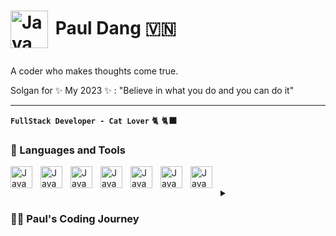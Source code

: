 # <p> <img align="center" alt="Java" width="60px" style="padding-right:5px; padding-top:0px" src="https://user-images.githubusercontent.com/54732761/215495500-28e568db-07f8-4bb5-8b32-a2cdf6026cf1.png"/> Paul Dang :vietnam: </p>

<p>A coder who makes thoughts come true.</p>
Solgan for ✨ My 2023 ✨ : "Believe in what you do and you can do it"

---

**`FullStack Developer - Cat Lover`** :cat2: :black_cat:

### 💼 Languages and Tools

<img align="left" alt="Java" width="35px" style="padding-right:10px;" src="https://cdn.jsdelivr.net/gh/devicons/devicon/icons/c/c-plain.svg"/>
<img align="left" alt="Java" width="35px" style="padding-right:10px;" src="https://cdn.jsdelivr.net/gh/devicons/devicon/icons/html5/html5-original.svg"/>
<img align="left" alt="Java" width="35px" style="padding-right:10px;" src="https://cdn.jsdelivr.net/gh/devicons/devicon/icons/css3/css3-plain.svg"/>
<img align="left" alt="Java" width="35px" style="padding-right:10px;" src="https://cdn.jsdelivr.net/gh/devicons/devicon/icons/javascript/javascript-original.svg"/>
<!--<img align="left" alt="Java" width="35px" style="padding-right:10px;" src="https://cdn.jsdelivr.net/gh/devicons/devicon/icons/cplusplus/cplusplus-original.svg"/>
<img align="left" alt="Java" width="35px" style="padding-right:10px;" src="https://cdn.jsdelivr.net/gh/devicons/devicon/icons/androidstudio/androidstudio-original.svg"/>
<img align="left" alt="Java" width="35px" style="padding-right:10px;" src="https://cdn.jsdelivr.net/gh/devicons/devicon/icons/bootstrap/bootstrap-original.svg"/>
<img align="left" alt="Java" width="35px" style="padding-right:10px;" src="https://cdn.jsdelivr.net/gh/devicons/devicon/icons/mongodb/mongodb-original.svg"/>
--!>
<img align="left" alt="Java" width="35px" style="padding-right:10px;" src="https://cdn.jsdelivr.net/gh/devicons/devicon/icons/microsoftsqlserver/microsoftsqlserver-plain-wordmark.svg"/>
<img align="left" alt="Java" width="35px" style="padding-right:10px;" src="https://cdn.jsdelivr.net/gh/devicons/devicon/icons/java/java-original.svg"/>
<!--<img align="left" alt="Java" width="35px" style="padding-right:10px;" src="https://repository-images.githubusercontent.com/400161932/257a8be2-bbf2-4218-a55b-219d819578b2"/>
<img align="left" alt="Java" width="35px" style="padding-right:10px;" src="https://cdn.jsdelivr.net/gh/devicons/devicon/icons/spring/spring-original.svg"/>
<img align="left" alt="Java" width="35px" style="padding-right:10px;" src="https://cdn.jsdelivr.net/gh/devicons/devicon/icons/redis/redis-plain.svg"/>
-->

<img align="left" alt="Java" width="35px" style="padding-right:10px;" src="https://cdn-icons-png.flaticon.com/512/5968/5968409.png"/>

<br/>
<br/>

<details>
 <summary><h3>👨‍💻 Paul's Coding Journey</h3></summary>

   I used to a Physics Teacher and I realized that the job didn't suit on me. Luckly, I got a new job at an IT company as a Technical Support Specialist. After 9 months, my boss recognized my skills could adapt with a deeper teachnical level so they decided to move me to a challenging position which was Production Monitor Engineer. At the current position, most of workload are quite manual but it requires the person on duty need to focus on details and read complex system log to detect the issue. I sometimes wrote simple scripts to make my work easier.
In 2022, I found out my new passion that is being a coder who makes thoughts come true. That's why I enrolled a fullstack course to get closer to my dream. Let's explore 2023 and see What I can do
   
<!--
**PaulDang/PaulDang** is a ✨ _special_ ✨ repository because its `README.md` (this file) appears on your GitHub profile.

Here are some ideas to get you started:

- 🔭 I’m currently working on ...
- 🌱 I’m currently learning ...
- 👯 I’m looking to collaborate on ...
- 🤔 I’m looking for help with ...
- 💬 Ask me about ...
- 📫 How to reach me: ...
- 😄 Pronouns: ...
- ⚡ Fun fact: ...
-->
